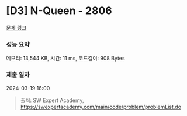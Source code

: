 # [D3] N-Queen - 2806 

[문제 링크](https://swexpertacademy.com/main/code/problem/problemDetail.do?contestProbId=AV7GKs06AU0DFAXB) 

### 성능 요약

메모리: 13,544 KB, 시간: 11 ms, 코드길이: 908 Bytes

### 제출 일자

2024-03-19 16:00



> 출처: SW Expert Academy, https://swexpertacademy.com/main/code/problem/problemList.do